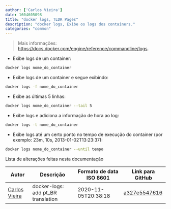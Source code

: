 ```yaml
---
author: ['Carlos Vieira']
date: 1604605098
title: "docker logs, TLDR Pages"
description: "docker logs, Exibe os logs dos containers."
categories: "common"
---
```

> Mais informações: <https://docs.docker.com/engine/reference/commandline/logs>.

- Exibe logs de um container:

```bash
docker logs nome_do_container
```

- Exibe logs de um container e segue exibindo:

```bash
docker logs -f nome_do_container
```

- Exibe as últimas 5 linhas:

```bash
docker logs nome_do_container --tail 5
```

- Exibe logs e adiciona a informação de hora ao log:

```bash
docker logs -t nome_do_container
```

- Exibe logs até um certo ponto no tempo de execução do container (por exemplo: 23m, 10s, 2013-01-02T13:23:37):

```bash
docker logs nome_do_container --until tempo
```
Lista de alterações feitas nesta documentação


Autor | Descrição | Formato de data ISO 8601 | Link para GitHub
------|-----|-----|-----
[Carlos Vieira](mailto:3831408+caduvieira@users.noreply.github.com) | docker-logs: add pt_BR translation | 2020-11-05T20:38:18 | [a327e5547616](https://github.com/tldr-pages/tldr/commit/a327e55476160999d1daf62e518281395e4401a1)

